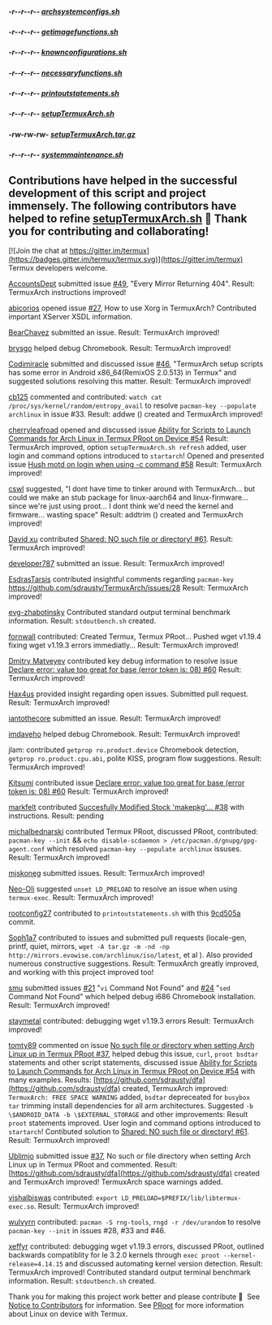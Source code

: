 ##### -r--r--r-- [archsystemconfigs.sh](https://raw.githubusercontent.com/sdrausty/TermuxArch/master/scripts/files/stable/archsystemconfigs.sh)

##### -r--r--r-- [getimagefunctions.sh](https://raw.githubusercontent.com/sdrausty/TermuxArch/master/scripts/files/stable/getimagefunctions.sh)

##### -r--r--r-- [knownconfigurations.sh](https://raw.githubusercontent.com/sdrausty/TermuxArch/master/scripts/files/stable/knownconfigurations.sh)

##### -r--r--r-- [necessaryfunctions.sh](https://raw.githubusercontent.com/sdrausty/TermuxArch/master/scripts/files/stable/necessaryfunctions.sh)

##### -r--r--r-- [printoutstatements.sh](https://raw.githubusercontent.com/sdrausty/TermuxArch/master/scripts/files/stable/printoutstatements.sh)

##### -r--r--r-- [setupTermuxArch.sh](https://raw.githubusercontent.com/sdrausty/TermuxArch/master/scripts/files/stable/setupTermuxArch.sh)

##### -rw-rw-rw- [setupTermuxArch.tar.gz](https://raw.githubusercontent.com/sdrausty/TermuxArch/master/setupTermuxArch.tar.gz)

##### -r--r--r-- [systemmaintenance.sh](https://raw.githubusercontent.com/sdrausty/TermuxArch/master/scripts/files/stable/systemmaintenance.sh)

## Contributions have helped in the successful development of this script and project immensely.  The following contributors have helped to refine [setupTermuxArch.sh](https://raw.githubusercontent.com/sdrausty/TermuxArch/master/setupTermuxArch.tar.gz) 📲 __Thank you for contributing and collaborating!__  

[![Join the chat at https://gitter.im/termux](https://badges.gitter.im/termux/termux.svg)](https://gitter.im/termux)  Termux developers welcome.   

[AccountsDept](https://github.com/accountsdept) submitted issue [#49](https://github.com/sdrausty/TermuxArch/issues/49), "Every Mirror Returning 404".  Result: TermuxArch instructions improved!

[abicorios](https://github.com/abicorios) opened issue [#27](https://github.com/sdrausty/TermuxArch/issues/27), How to use Xorg in TermuxArch? Contributed important XServer XSDL information.

[BearChavez](https://github.com/BearChavez) submitted an issue.  Result: TermuxArch improved!

[brysgo](https://github.com/brysgo) helped debug Chromebook.  Result: TermuxArch improved!

[Codimiracle](https://github.com/Codimiracle) submitted and discussed issue [#46](https://github.com/sdrausty/TermuxArch/issues/46), "TermuxArch setup scripts has some error in Android x86_64(RemixOS 2.0.513) in Termux" and suggested solutions resolving this matter.  Result: TermuxArch improved! 

[cb125](https://github.com/cb125) commented and contributed: `watch cat /proc/sys/kernel/random/entropy_avail` to resolve `pacman-key --populate archlinux` in issue #33. Result: addwe () created and TermuxArch improved! 

[cherryleafroad](https://github.com/cherryleafroad) opened and discussed issue [Ability for Scripts to Launch Commands for Arch Linux in Termux PRoot on Device #54](https://github.com/sdrausty/TermuxArch/issues/54) Result: TermuxArch improved, option `setupTermuxArch.sh refresh` added, user login and command options introduced to `startarch`!  Opened and presented issue [Hush motd on login when using -c command #58](https://github.com/sdrausty/TermuxArch/issues/58) Result: TermuxArch improved!

[cswl](https://github.com/cswl) suggested, "I dont have time to tinker around with TermuxArch... but could we make an stub package for linux-aarch64 and linux-firmware... since we're just using proot...  I dont think we'd need the kernel and firmware... wasting space"  Result: addtrim () created and TermuxArch improved! 

[David xu](https://github.com/xqdoo00o) contributed [Shared: NO such file or directory! #61](https://github.com/sdrausty/TermuxArch/issues/61).  Result: TermuxArch improved!

[developer787](https://github.com/developer787) submitted an issue.  Result: TermuxArch improved! 

[EsdrasTarsis](https://github.com/EsdrasTarsis) contributed insightful comments regarding `pacman-key` https://github.com/sdrausty/TermuxArch/issues/28 Result: TermuxArch improved!

[evg-zhabotinsky](https://github.com/evg-zhabotinsky) Contributed standard output terminal benchmark information.  Result: `stdoutbench.sh` created.

[fornwall](https://github.com/fornwall) contributed: Created Termux, Termux PRoot… Pushed wget v1.19.4 fixing wget v1.19.3 errors immediatly…  Result: TermuxArch improved!

[Dmitry Matveyev](https://github.com/greenfork) contributed key debug information to resolve issue [Declare error: value too great for base (error token is: 08) #60](https://github.com/sdrausty/TermuxArch/issues/60)  Result: TermuxArch improved! 

[Hax4us](https://github.com/Hax4us) provided insight regarding open issues. Submitted pull request.  Result: TermuxArch improved! 

[iantothecore](https://github.com/iantothecore) submitted an issue.  Result: TermuxArch improved! 

[imdaveho](https://github.com/imdaveho) helped debug Chromebook.  Result: TermuxArch improved!

jlam: contributed `getprop ro.product.device` Chromebook detection, `getprop ro.product.cpu.abi`, polite KISS, program flow suggestions.  Result: TermuxArch improved! 

[Kitsumi](https://github.com/Kitsumi) contributed issue [Declare error: value too great for base (error token is: 08) #60](https://github.com/sdrausty/TermuxArch/issues/60)  Result: TermuxArch improved! 

[markfelt](https://github.com/markfelt) contributed [Succesfully Modified Stock 'makepkg'... #38](https://github.com/sdrausty/TermuxArch/issues/38) with instructions.  Result: pending 

[michalbednarski](https://github.com/michalbednarski) contributed Termux PRoot, discussed PRoot, contributed: `pacman-key --init` && `echo disable-scdaemon > /etc/pacman.d/gnupg/gpg-agent.conf` which resolved `pacman-key --populate archlinux` issuses.  Result: TermuxArch improved! 

[mjskoneg](https://github.com/mjskoneg) submitted issues.  Result: TermuxArch improved! 

[Neo-Oli](https://github.com/Neo-Oli) suggested `unset LD_PRELOAD` to resolve an issue when using `termux-exec`.  Result: TermuxArch improved! 

[rootconfig27](https://github.com/rootconfig27) contributed to `printoutstatements.sh` with this [9cd505a](https://github.com/rootconfig27/TermuxArch/commit/5c5f1de746731b2f98dc11064fbfd7f8c9cd505a) commit.

[Soph1a7](https://github.com/Soph1a7) contributed to issues and submitted pull requests (locale-gen, printf, quiet, mirrors, `wget -A tar.gz -m -nd -np http://mirrors.evowise.com/archlinux/iso/latest`, et al ).  Also provided numerous constructive suggestions.  Result: TermuxArch greatly improved, and working with this project improved too! 

[smu](https://github.com/smu) submitted issues [#21](https://github.com/sdrausty/TermuxArch/issues/21) "`vi` Command Not Found" and [#24](https://github.com/sdrausty/TermuxArch/issues/24) "`sed` Command Not Found" which helped debug i686 Chromebook installation.  Result: TermuxArch improved!

[staymetal](https://github.com/staymetal) contributed: debugging wget v1.19.3 errors Result: TermuxArch improved!

[tomty89](https://github.com/tomty89) commented on issue [No such file or directory when setting Arch Linux up in Termux PRoot #37](https://github.com/sdrausty/TermuxArch/issues/37), helped debug this issue, `curl`, `proot bsdtar` statements and other script statements, discussed issue [Ability for Scripts to Launch Commands for Arch Linux in Termux PRoot on Device #54](https://github.com/sdrausty/TermuxArch/issues/54) with many examples.  Results: [https://github.com/sdrausty/dfa](https://github.com/sdrausty/dfa) created, TermuxArch improved: `TermuxArch: FREE SPACE WARNING` added, `bsdtar` depreceated for `busybox tar` trimming install dependencies for all arm architectures.  Suggested `-b \$ANDROID_DATA -b \$EXTERNAL_STORAGE` and other improvements: Result `proot` statements improved.  User login and command options introduced to `startarch`!  Contibuted solution to [Shared: NO such file or directory! #61](https://github.com/sdrausty/TermuxArch/issues/61).  Result: TermuxArch improved!

[Ublimjo](https://github.com/Ublimjo) submitted issue [#37](https://github.com/sdrausty/TermuxArch/issues/37), No such or file directory when setting Arch Linux up in Termux PRoot and commented.  Result: [https://github.com/sdrausty/dfa](https://github.com/sdrausty/dfa) created and TermuxArch improved!  TermuxArch space warnings added.

[vishalbiswas](https://github.com/vishalbiswas) contributed: `export LD_PRELOAD=$PREFIX/lib/libtermux-exec.so`.  Result: TermuxArch improved!

[wulvyrn](https://github.com/wulvyrn) contributed: `pacman -S rng-tools`, `rngd -r /dev/urandom` to resolve `pacman-key --init` in issues #28, #33 and #46. 

[xeffyr](https://github.com/Xeffyr) contributed: debugging wget v1.19.3 errors, discussed PRoot, outlined backwards compatiblity for le 3.2.0 kernels through `exec proot --kernel-release=4.14.15` and discussed automating kernel version detection.  Result: TermuxArch improved!  Contributed standard output terminal benchmark information.  Result: `stdoutbench.sh` created.

Thank you for making this project work better and please contribute 🔆  See [Notice to Contributors](NOTICE) for information.  See [PRoot](docs/PRoot) for more information about Linux on device with Termux.
